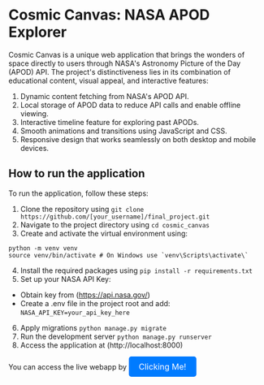 # Cosmic Canvas: NASA APOD Explorer
Cosmic Canvas is a unique web application that brings the wonders of space directly to users through NASA's Astronomy Picture of the Day (APOD) API. The project's distinctiveness lies in its combination of educational content, visual appeal, and interactive features:

1. Dynamic content fetching from NASA's APOD API.
2. Local storage of APOD data to reduce API calls and enable offline viewing.
3. Interactive timeline feature for exploring past APODs.
4. Smooth animations and transitions using JavaScript and CSS.
5. Responsive design that works seamlessly on both desktop and mobile devices.

## How to run the application
To run the application, follow these steps:
1. Clone the repository using `git clone https://github.com/[your_username]/final_project.git`
2. Navigate to the project directory using `cd cosmic_canvas`
3. Create and activate the virtual environment using:
```
python -m venv venv
source venv/bin/activate # On Windows use `venv\Scripts\activate\`
```
4. Install the required packages using `pip install -r requirements.txt`
5. Set up your NASA API Key:
-  Obtain key from (https://api.nasa.gov/)
-  Create a .env file in the project root and add: `NASA_API_KEY=your_api_key_here`
6. Apply migrations
    `python manage.py migrate`
7. Run the development server
    `python manage.py runserver`
8. Access the application at (http://localhost:8000)

You can access the live webapp by <a href="https://corporate-ardyce-ohmitek-8a95df29.koyeb.app" style="display: inline-block; padding: 10px 20px; font-size: 16px; color: #fff; background-color: #007bff; border-radius: 5px; text-decoration: none;">Clicking Me!</a>